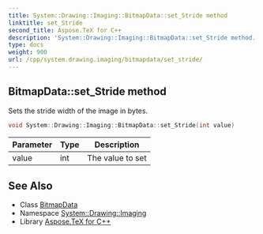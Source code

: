 ```yaml
---
title: System::Drawing::Imaging::BitmapData::set_Stride method
linktitle: set_Stride
second_title: Aspose.TeX for C++
description: 'System::Drawing::Imaging::BitmapData::set_Stride method. Sets the stride width of the image in bytes in C++.'
type: docs
weight: 900
url: /cpp/system.drawing.imaging/bitmapdata/set_stride/
---
```

## BitmapData::set_Stride method


Sets the stride width of the image in bytes.

```cpp
void System::Drawing::Imaging::BitmapData::set_Stride(int value)
```


| Parameter | Type | Description |
| --- | --- | --- |
| value | int | The value to set |

## See Also

* Class [BitmapData](../)
* Namespace [System::Drawing::Imaging](../../)
* Library [Aspose.TeX for C++](../../../)
